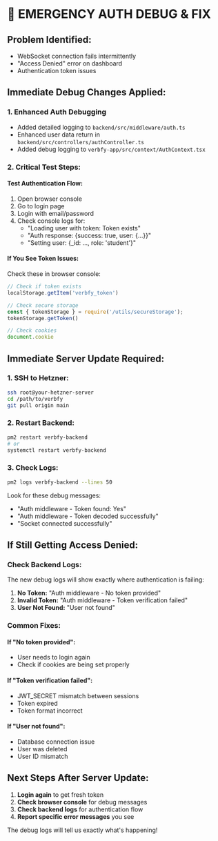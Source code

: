 # 🚨 EMERGENCY AUTH DEBUG & FIX

## Problem Identified:
- WebSocket connection fails intermittently
- "Access Denied" error on dashboard
- Authentication token issues

## Immediate Debug Changes Applied:

### 1. Enhanced Auth Debugging
- Added detailed logging to `backend/src/middleware/auth.ts`
- Enhanced user data return in `backend/src/controllers/authController.ts`
- Added debug logging to `verbfy-app/src/context/AuthContext.tsx`

### 2. Critical Test Steps:

#### **Test Authentication Flow:**
1. Open browser console
2. Go to login page
3. Login with email/password
4. Check console logs for:
   - "Loading user with token: Token exists"
   - "Auth response: {success: true, user: {...}}"
   - "Setting user: {_id: ..., role: 'student'}"

#### **If You See Token Issues:**
Check these in browser console:
```javascript
// Check if token exists
localStorage.getItem('verbfy_token')

// Check secure storage
const { tokenStorage } = require('/utils/secureStorage');
tokenStorage.getToken()

// Check cookies
document.cookie
```

## Immediate Server Update Required:

### 1. SSH to Hetzner:
```bash
ssh root@your-hetzner-server
cd /path/to/verbfy
git pull origin main
```

### 2. Restart Backend:
```bash
pm2 restart verbfy-backend
# or
systemctl restart verbfy-backend
```

### 3. Check Logs:
```bash
pm2 logs verbfy-backend --lines 50
```

Look for these debug messages:
- "Auth middleware - Token found: Yes"
- "Auth middleware - Token decoded successfully"
- "Socket connected successfully"

## If Still Getting Access Denied:

### Check Backend Logs:
The new debug logs will show exactly where authentication is failing:

1. **No Token:** "Auth middleware - No token provided"
2. **Invalid Token:** "Auth middleware - Token verification failed"
3. **User Not Found:** "User not found"

### Common Fixes:

#### **If "No token provided":**
- User needs to login again
- Check if cookies are being set properly

#### **If "Token verification failed":**
- JWT_SECRET mismatch between sessions
- Token expired
- Token format incorrect

#### **If "User not found":**
- Database connection issue
- User was deleted
- User ID mismatch

## Next Steps After Server Update:

1. **Login again** to get fresh token
2. **Check browser console** for debug messages
3. **Check backend logs** for authentication flow
4. **Report specific error messages** you see

The debug logs will tell us exactly what's happening!
